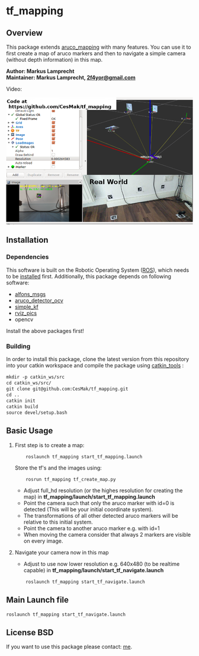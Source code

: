 # tf_mapping

## Overview

This package extends [aruco_mapping](http://wiki.ros.org/aruco_mapping) with many features. You can use it to first create a map of aruco markers and then to navigate a simple camera (without depth information) in this map. 

**Author: Markus Lamprecht<br />
Maintainer: Markus Lamprecht, 2f4yor@gmail.com<br />**

Video:

<a alt="aruco_detector_example" href="https://www.youtube.com/watch?v=1jss-v16y4w"><img src="data/result.png" align="center"></a>

## Installation

### Dependencies

This software is built on the Robotic Operating System ([ROS]), which needs to be [installed](http://wiki.ros.org) first. Additionally, this package depends on following software:

- [alfons_msgs]
- [aruco_detector_ocv]
- [simple_kf]
- [rviz_pics]
- opencv

Install the above packages first!

### Building

In order to install this package, clone the latest version from this repository into your catkin workspace and compile the package using [catkin_tools](https://catkin-tools.readthedocs.io/en/latest/) :

``` 
mkdir -p catkin_ws/src
cd catkin_ws/src/
git clone git@github.com:CesMak/tf_mapping.git 
cd ..
catkin init 
catkin build
source devel/setup.bash
```

## Basic Usage

1. First step is to create a map:
    ``` 
        roslaunch tf_mapping start_tf_mapping.launch
    ``` 
    Store the tf's and the images using:
    ``` 
        rosrun tf_mapping tf_create_map.py
    ``` 
    - Adjust full_hd resolution (or the highes resolution for creating the map) in **tf_mapping/launch/start_tf_mapping.launch**
    - Point the camera such that only the aruco marker with id=0 is detected (This will be your initial coordinate system).
    - The transformations of all other detected aruco markers will be relative to this initial system.
    - Point the camera to another aruco marker e.g. with id=1
    - When moving the camera consider that always 2 markers are visible on every image.

2. Navigate your camera now in this map
    - Adjust to use now lower resolution e.g. 640x480 (to be realtime capable) in **tf_mapping/launch/start_tf_navigate.launch**
    ``` 
        roslaunch tf_mapping start_tf_navigate.launch
    ``` 

## Main Launch file
``` 
roslaunch tf_mapping start_tf_navigate.launch
``` 

## License BSD
If you want to use this package please contact: [me](https://simact.de/about_me).

<!-- 

http://wiki.ros.org/navigation

http://docs.ros.org/melodic/api/robot_localization/html/index.html#
http://docs.ros.org/melodic/api/robot_localization/html/migrating_from_robot_pose_ekf.html
https://vimeo.com/142624091
https://www.youtube.com/watch?v=nQZeAafDEJE
https://github.com/cra-ros-pkg/robot_localization 

// rostopic echo /scan |grep frame_id
// rosrun tf tf_monitor /marker_globe_1 /marker_globe_2
// rosrun tf tf_echo /marker_globe_1 /marker_globe_2

 -->


[ROS]: http://www.ros.org
[rviz]: http://wiki.ros.org/rviz
[grid_map_msg/GridMap]: https://github.com/anybotics/grid_map/blob/master/grid_map_msg/msg/GridMap.msg
[sensor_msgs/PointCloud2]: http://docs.ros.org/api/sensor_msgs/html/msg/PointCloud2.html
[geometry_msgs/PoseWithCovarianceStamped]: http://docs.ros.org/api/geometry_msgs/html/msg/PoseWithCovarianceStamped.html
[tf/tfMessage]: http://docs.ros.org/kinetic/api/tf/html/msg/tfMessage.html
[std_srvs/Empty]: http://docs.ros.org/api/std_srvs/html/srv/Empty.html
[grid_map_msg/GetGridMap]: https://github.com/anybotics/grid_map/blob/master/grid_map_msg/srv/GetGridMap.srv
[grid_map_msgs/ProcessFile]: https://github.com/ANYbotics/grid_map/blob/master/grid_map_msgs/srv/ProcessFile.srv
[alfons_msgs/KfState]: https://github.com/CesMak/alfons_msgs/blob/master/msg/KfState.msg
[alfons_msgs]: https://github.com/CesMak/alfons_msgs
[aruco_detector_ocv]: https://github.com/CesMak/aruco_detector_ocv
[simple_kf]: https://github.com/CesMak/simple_kf
[rviz_pics]: https://github.com/CesMak/rviz_pics